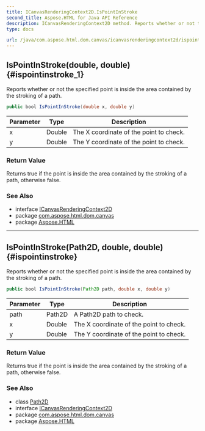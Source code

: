 ```yaml
---
title: ICanvasRenderingContext2D.IsPointInStroke
second_title: Aspose.HTML for Java API Reference
description: ICanvasRenderingContext2D method. Reports whether or not the specified point is inside the area contained by the stroking of a path
type: docs

url: /java/com.aspose.html.dom.canvas/icanvasrenderingcontext2d/ispointinstroke/
---
```

## IsPointInStroke(double, double) {#ispointinstroke_1}

Reports whether or not the specified point is inside the area contained by the stroking of a path.

```java
public bool IsPointInStroke(double x, double y)
```

| Parameter | Type | Description |
| --- | --- | --- |
| x | Double | The X coordinate of the point to check. |
| y | Double | The Y coordinate of the point to check. |

### Return Value

Returns true if the point is inside the area contained by the stroking of a path, otherwise false.

### See Also

* interface [ICanvasRenderingContext2D](../)
* package [com.aspose.html.dom.canvas](../../../com.aspose.html.dom.canvas/)
* package [Aspose.HTML](../../../)

---

## IsPointInStroke(Path2D, double, double) {#ispointinstroke}

Reports whether or not the specified point is inside the area contained by the stroking of a path.

```java
public bool IsPointInStroke(Path2D path, double x, double y)
```

| Parameter | Type | Description |
| --- | --- | --- |
| path | Path2D | A Path2D path to check. |
| x | Double | The X coordinate of the point to check. |
| y | Double | The Y coordinate of the point to check. |

### Return Value

Returns true if the point is inside the area contained by the stroking of a path, otherwise false.

### See Also

* class [Path2D](../../path2d/)
* interface [ICanvasRenderingContext2D](../)
* package [com.aspose.html.dom.canvas](../../../com.aspose.html.dom.canvas/)
* package [Aspose.HTML](../../../)
